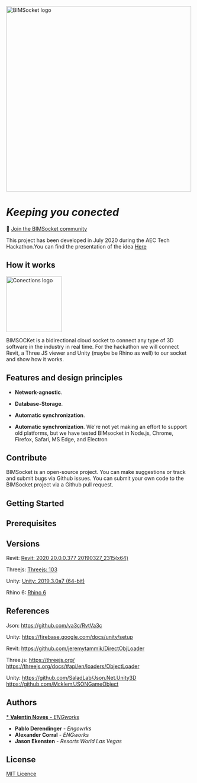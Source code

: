 <img src='https://github.com/vnoves/BIMSocket/blob/master/Socket/Resources/LogoGithub.png' width='500' alt='BIMSocket logo' />


*Keeping you conected*
=====================================================

💬 [Join the BIMSocket community](https://aec-hackathon.slack.com/archives/C016TLPNEJH)

This project has been developed in July 2020 during the AEC Tech Hackathon.You can find the presentation of the idea
[Here](https://docs.google.com/presentation/d/1e8JpqT0Mbv7d2FD3T50pKj_9IKl_7vQu7V7U3cBJq-k/edit?usp=sharing)


## How it works ##

<img src='https://github.com/vnoves/BIMSocket/blob/master/Socket/Resources/Connections-01.png' width='150' alt='Conections logo' />

BIMSOCKet is a bidirectional cloud socket to connect any type of 3D software in the industry in real time. For the hackathon we will connect Revit, a Three JS viewer and Unity (maybe be Rhino as well) to our socket and show how it works.

## Features and design principles ##


- **Network-agnostic**.

- **Database-Storage**. 

- **Automatic synchronization**. 

- **Automatic synchronization**.  We're not yet making an effort to support old platforms, but we have tested BIMsocket in Node.js, Chrome, Firefox, Safari, MS Edge, and Electron


## Contribute ##

BIMSocket is an open-source project. You can make suggestions or track and submit bugs via Github issues.  You can submit your own code to the BIMSocket project via a Github pull request.

## Getting Started



## Prerequisites

## Versions
Revit:
[Revit: 2020 20.0.0.377 20190327_2315(x64)](https://www.autodesk.com/education/free-software/revit)

Threejs:
[Threejs: 103](https://github.com/mrdoob/three.js/releases/tag/r103)

Unity:
[Unity: 2019.3.0a7 (64-bit)](https://store.unity.com/#plans-individual)

Rhino 6:
[Rhino 6](https://www.rhino3d.com/download/rhino-for-windows/6/latest)

## References
Json:
https://github.com/va3c/RvtVa3c

Unity:
https://firebase.google.com/docs/unity/setup

Revit:
https://github.com/jeremytammik/DirectObjLoader

Three.js:
https://threejs.org/
https://threejs.org/docs/#api/en/loaders/ObjectLoader

Unity:
https://github.com/SaladLab/Json.Net.Unity3D
https://github.com/Mcklem/JSONGameObject

## Authors
[* **Valentin Noves** - *ENGworks*](https://www.linkedin.com/in/novesvalentin/)
* **Pablo Derendinger** - *Engowrks* 
* **Alexander Corral** - *ENGworks*
* **Jason Ekensten** - *Resorts World Las Vegas*

## License
[MIT Licence](https://github.com/vnoves/BIMSocket/blob/master/LICENSE)
